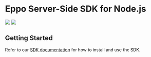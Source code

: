 # Eppo Server-Side SDK for Node.js

[![](https://img.shields.io/npm/v/@eppo/node-server-sdk)](https://www.npmjs.com/package/@eppo/node-server-sdk)
[![](https://img.shields.io/static/v1?label=GitHub+Pages&message=API+reference&color=00add8)](https://eppo-exp.github.io/node-server-sdk/node-server-sdk.html)

## Getting Started

Refer to our [SDK documentation](https://docs.geteppo.com/prerequisites/feature-flagging/randomization-sdk/server-sdks/node) for how to install and use the SDK.

